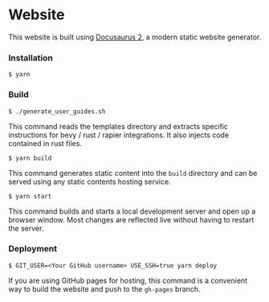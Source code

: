 # Website

This website is built using [Docusaurus 2](https://v2.docusaurus.io/), a modern static website generator.

### Installation

```
$ yarn
```

### Build

```
$ ./generate_user_guides.sh
```

This command reads the templates directory and extracts specific instructions for bevy / rust / rapier integrations. It also injects code contained in rust files.

```
$ yarn build
```

This command generates static content into the `build` directory and can be served using any static contents hosting service.

```
$ yarn start
```

This command builds and starts a local development server and open up a browser window. Most changes are reflected live without having to restart the server.

### Deployment

```
$ GIT_USER=<Your GitHub username> USE_SSH=true yarn deploy
```

If you are using GitHub pages for hosting, this command is a convenient way to build the website and push to the `gh-pages` branch.
